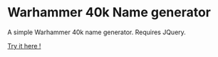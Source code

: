 # Warhammer 40k Name generator

A simple Warhammer 40k name generator. Requires JQuery.

[Try it here !](http://www.fpilot.fr/miscprojects/40k-names/)
